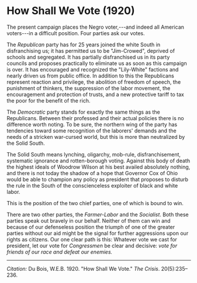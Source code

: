 <!--
title:   How Shall We Vote
author:  Du Bois, W.E.B.
journal: The Crisis
year:    1920
volume:  20
issue:   5
pages:   235--236
-->

# How Shall We Vote (1920)

The present campaign places the Negro voter,---and indeed all American voters---in a difficult position. Four parties ask our votes. 

The *Republican* party has for 25 years joined the white South in disfranchising us; it has permitted us to be "Jim-Crowed", deprived of schools and segregated. It has partially disfranchised us in its party councils and proposes practically to eliminate us as soon as this campaign is over. It has encouraged and recognized the "Lily-White" factions and nearly driven us from public office. In addition to this the Republicans represent reaction and privilege, the abolition of freedom of speech, the punishment of thinkers, the suppression of the labor movement, the encouragement and protection of trusts, and a new protective tariff to tax the poor for the benefit of the rich. 

The *Democratic* party stands for exactly the same things as the Republicans. Between their professed and their actual policies there is no difference worth noting. To be sure, the northern wing of the party has tendencies toward some recognition of the laborers' demands and the needs of a stricken war-cursed world, but this is more than neutralized by the Solid South. 

The Solid South means lynching, oligarchy, mob-rule, disfranchisement, systematic ignorance and rotten-borough voting. Against this body of death the highest ideals of Woodrow Wilson at his best availed absolutely nothing, and there is not today the shadow of a hope that Governor Cox of Ohio would be able to champion any policy as president that proposes to disturb the rule in the South of the conscienceless exploiter of black and white labor. 

This is the position of the two chief parties, one of which is bound to win. 

There are two other parties, the *Farmer-Labor* and the *Socialist*. Both these parties speak out bravely in our behalf. Neither of them can win and because of our defenseless position the triumph of one of the greater parties without our aid might be the signal for further aggressions upon our rights as citizens. Our one clear path is this: Whatever vote we cast for president, let our vote for *Congressmen* be clear and decisive: *vote for friends of our race and defeat our enemies.*

______________
*Citation:* Du Bois, W.E.B. 1920. "How Shall We Vote." *The Crisis*. 20(5):235&ndash;236.